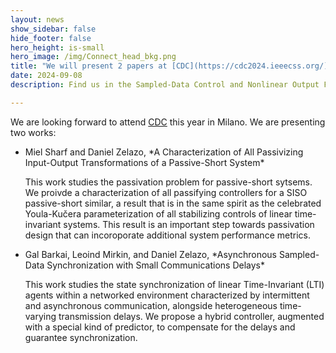 ```yaml
---
layout: news
show_sidebar: false
hide_footer: false
hero_height: is-small
hero_image: /img/Connect_head_bkg.png
title: "We will present 2 papers at [CDC](https://cdc2024.ieeecss.org/) in Milano!"
date: 2024-09-08
description: Find us in the Sampled-Data Control and Nonlinear Output Feedback sessions!

---
```

We are looking forward to attend [CDC](https://cdc2024.ieeecss.org/)  this year in Milano.  We are presenting two works:
<ul>
<li> Miel Sharf and Daniel Zelazo, *A Characterization of All Passivizing Input-Output Transformations of a Passive-Short System*

This work studies the passivation problem for passive-short sytsems. We proivde a characterization of all passifying controllers for a SISO passive-short similar, a result that is in the same spirit as the celebrated Youla-Kučera parameterization of all stabilizing controls of linear time-invariant systems.  This result is an important step towards passivation design that can incoroporate additional system performance metrics.</li>
<li> Gal Barkai, Leoind Mirkin, and Daniel Zelazo, *Asynchronous Sampled-Data Synchronization with Small Communications Delays*

This work studies the state synchronization of linear Time-Invariant (LTI) agents within a networked environment characterized by intermittent and asynchronous communication, alongside heterogeneous time-varying transmission delays. We propose a hybrid controller, augmented with a special kind of predictor,  to compensate for the delays and guarantee synchronization.</li>
</ul>

